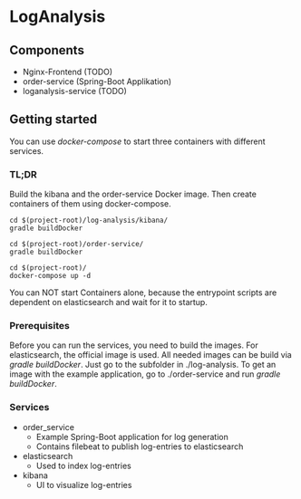 # LogAnalysis

## Components

* Nginx-Frontend (TODO)
* order-service (Spring-Boot Applikation)
* loganalysis-service (TODO)

## Getting started

You can use _docker-compose_ to start three containers with different services.

### TL;DR
Build the kibana and the order-service Docker image. Then create containers of them using docker-compose.

```shell
cd $(project-root)/log-analysis/kibana/
gradle buildDocker

cd $(project-root)/order-service/
gradle buildDocker

cd $(project-root)/
docker-compose up -d
```
You can NOT start Containers alone, because the entrypoint scripts are dependent on elasticsearch and wait for it to startup.

### Prerequisites

Before you can run the services, you need to build the images. For elasticsearch, the official image is used.
All needed images can be build via _gradle buildDocker_. Just go to the subfolder in ./log-analysis.
To get an image with the example application, go to ./order-service and run _gradle buildDocker_.

### Services

* order_service
  * Example Spring-Boot application for log generation
  * Contains filebeat to publish log-entries to elasticsearch
* elasticsearch
  * Used to index log-entries
* kibana
  * UI to visualize log-entries
